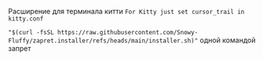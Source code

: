 Расширение для терминала китти 
`For Kitty just set cursor_trail in kitty.conf`

`"$(curl -fsSL https://raw.githubusercontent.com/Snowy-Fluffy/zapret.installer/refs/heads/main/installer.sh)"` одной командой запрет
